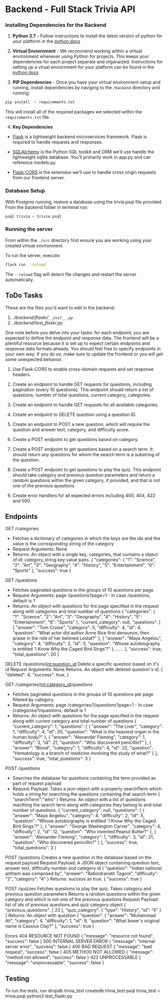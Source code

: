 # Backend - Full Stack Trivia API 

### Installing Dependencies for the Backend

1. **Python 3.7** - Follow instructions to install the latest version of python for your platform in the [python docs](https://docs.python.org/3/using/unix.html#getting-and-installing-the-latest-version-of-python)


2. **Virtual Enviornment** - We recommend working within a virtual environment whenever using Python for projects. This keeps your dependencies for each project separate and organaized. Instructions for setting up a virual enviornment for your platform can be found in the [python docs](https://packaging.python.org/guides/installing-using-pip-and-virtual-environments/)


3. **PIP Dependencies** - Once you have your virtual environment setup and running, install dependencies by naviging to the `/backend` directory and running:
```bash
pip install -r requirements.txt
```
This will install all of the required packages we selected within the `requirements.txt` file.


4. **Key Dependencies**
 - [Flask](http://flask.pocoo.org/)  is a lightweight backend microservices framework. Flask is required to handle requests and responses.

 - [SQLAlchemy](https://www.sqlalchemy.org/) is the Python SQL toolkit and ORM we'll use handle the lightweight sqlite database. You'll primarily work in app.py and can reference models.py. 

 - [Flask-CORS](https://flask-cors.readthedocs.io/en/latest/#) is the extension we'll use to handle cross origin requests from our frontend server. 

### Database Setup
With Postgres running, restore a database using the trivia.psql file provided. From the backend folder in terminal run:
```bash
psql trivia < trivia.psql
```

### Running the server

From within the `./src` directory first ensure you are working using your created virtual environment.

To run the server, execute:

```bash
flask run --reload
```

The `--reload` flag will detect file changes and restart the server automatically.

## ToDo Tasks
These are the files you'd want to edit in the backend:

1. *./backend/flaskr/`__init__.py`*
2. *./backend/test_flaskr.py*


One note before you delve into your tasks: for each endpoint, you are expected to define the endpoint and response data. The frontend will be a plentiful resource because it is set up to expect certain endpoints and response data formats already. You should feel free to specify endpoints in your own way; if you do so, make sure to update the frontend or you will get some unexpected behavior. 

1. Use Flask-CORS to enable cross-domain requests and set response headers. 


2. Create an endpoint to handle GET requests for questions, including pagination (every 10 questions). This endpoint should return a list of questions, number of total questions, current category, categories. 


3. Create an endpoint to handle GET requests for all available categories. 


4. Create an endpoint to DELETE question using a question ID. 


5. Create an endpoint to POST a new question, which will require the question and answer text, category, and difficulty score. 


6. Create a POST endpoint to get questions based on category. 


7. Create a POST endpoint to get questions based on a search term. It should return any questions for whom the search term is a substring of the question. 


8. Create a POST endpoint to get questions to play the quiz. This endpoint should take category and previous question parameters and return a random questions within the given category, if provided, and that is not one of the previous questions. 


9. Create error handlers for all expected errors including 400, 404, 422 and 500. 

## Endpoints
GET /categories
- Fetches a dictionary of categories in which the keys are the ids and the value is the corresponding string of the category
- Request Arguments: None
- Returns: An object with a single key, categories, that contains a object of id: category_string key:value pairs. 
{
  "categories": {
    "1": "Science", 
    "2": "Art", 
    "3": "Geography", 
    "4": "History", 
    "5": "Entertainment", 
    "6": "Sports"
  }, 
  "success": true
}

GET /questions
- Fetches paginated questions in the groups of 10 questions per page.
- Request Arguments: page /questions?page=1 - In case /questions, default is 1
- Returns: An object with questions for the page specified in the request along with categories and total number of questions
{
  "categories": {
    "1": "Science", 
    "2": "Art", 
    "3": "Geography", 
    "4": "History", 
    "5": "Entertainment", 
    "6": "Sports"
  }, 
  "current_category": null, 
  "questions": [
    {
      "answer": "Tom Cruise", 
      "category": 5, 
      "difficulty": 4, 
      "id": 4, 
      "question": "What actor did author Anne Rice first denounce, then praise in the role of her beloved Lestat?"
    }, 
    {
      "answer": "Maya Angelou", 
      "category": 4, 
      "difficulty": 2, 
      "id": 5, 
      "question": "Whose autobiography is entitled 'I Know Why the Caged Bird Sings'?"
    }, 
    ......
  ], 
  "success": true, 
  "total_questions": 20
}

DELETE /questions/<int:question_id>
Delete a specific question based on it's id
Request Arguments: None
Returns: An object with deleted question's id.
{
  "deleted": 4, 
  "success": true, 
}

GET /categories/<int:category_id>/questions
- Fetches paginated questions in the groups of 10 questions per page filtered by category.
- Request Arguments: page /categories/1/questions?page=1 - In case /categories/1/questions, default is 1
- Returns: An object with questions for the page specified in the request along with current category and total number of questions
{
  "current_category": 1, 
  "questions": [
    {
      "answer": "The Liver", 
      "category": 1, 
      "difficulty": 4, 
      "id": 20, 
      "question": "What is the heaviest organ in the human body?"
    }, 
    {
      "answer": "Alexander Fleming", 
      "category": 1, 
      "difficulty": 3, 
      "id": 21, 
      "question": "Who discovered penicillin?"
    }, 
    {
      "answer": "Blood", 
      "category": 1, 
      "difficulty": 4, 
      "id": 22, 
      "question": "Hematology is a branch of medicine involving the study of what?"
    }
  ], 
  "success": true, 
  "total_questions": 3
}


POST /questions
- Searches the database for questions containing the term provided as part of request payload
- Request Payload: Takes a json object with a property searchTerm which holds a string for searching the questions containing that search term
{
    "searchTerm":"who"
}
Returns: An object with a list of questions macthing the search term along with categories they belong to and total number of questions.
{
  "current_category": null, 
  "questions": [
    {
      "answer": "Maya Angelou", 
      "category": 4, 
      "difficulty": 2, 
      "id": 5, 
      "question": "Whose autobiography is entitled 'I Know Why the Caged Bird Sings'?"
    }, 
    {
      "answer": "George Washington Carver", 
      "category": 4, 
      "difficulty": 2, 
      "id": 12, 
      "question": "Who invented Peanut Butter?"
    }, 
    {
      "answer": "Alexander Fleming", 
      "category": 1, 
      "difficulty": 3, 
      "id": 21, 
      "question": "Who discovered penicillin?"
    }
  ], 
  "success": true, 
  "total_questions": 3
}

POST /questions
Creates a new question in the database based on the request payload
Request Payload: A JSON object containing question text, answer text, difficulty number and category id
{
  "question": "Indian national anthem was composed by",
  "answer": "Rabindranath Tagore",
  "difficulty": "2",
  "category": "4"
}
Returns: success as true.
{
  "success": true
}
  
POST /quizzes
Fetches questions to play the quiz.
Takes category and previous question parameters
Returns a random questions within the given category and which is not one of the previous questions
Request Payload: list of ids of previous questions and quiz category object
{
  "previous_questions": [
    23
  ],
  "quiz_category": {
    "type": "History",
    "id": "4"
  }
}
Returns: An object with question
{
  "question": {
    "answer": "Muhammad Ali", 
    "category": 4, 
    "difficulty": 1, 
    "id": 9, 
    "question": "What boxer's original name is Cassius Clay?"
  }, 
  "success": true
}


Errors
404 RESOURCE NOT FOUND
{
    "message": "resource not found",
    "success": false
}
500 INTERNAL SERVER ERROR
{
    "message": "internal server error",
    "success": false
}
400 BAD REQUEST
{
    "message": "bad request",
    "success": false
}
405 METHOD NOT ALLOWED
{
    "message": "method not allowed",
    "success": false
}
422 UNPROCESSABLE
{
    "message": "unprocessable",
    "success": false
}



## Testing
To run the tests, run
dropdb trivia_test
createdb trivia_test
psql trivia_test < trivia.psql
python3 test_flaskr.py

